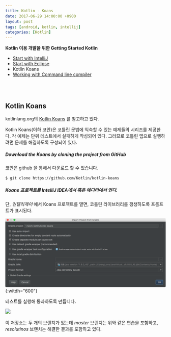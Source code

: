```yaml
---
title: Kotlin - Koans
date: 2017-06-29 14:00:00 +0900
layout: post
tags: [android, kotlin, intellij]
categories: [Kotlin]
---
```



**Kotlin 이용 개발을 위한 Getting Started Kotlin**

 - [Start with IntelliJ](/kotlin/2017/06/28/tutorial-start-with-intellij.html)
 - [Start with Eclipse](/kotlin/2017/06/29/tutorial-start-with-eclipse.html)
 - Kotlin Koans
 - [Working with Command line compiler](/kotlin/2017/06/28/tutorial-commandline-tools.html)

<br/>
<br/>


## Kotlin Koans

kotlinlang.org의 [Kotlin Koans](https://kotlinlang.org/docs/tutorials/koans.html) 를 참고하고 있다.

Kotlin Koans(이하 코안)은 코틀린 문법에 익숙할 수 있는 예제들의 시리즈를 제공한다. 각 예제는 단위 테스트에서 실패하게 작성되어 있다. 그러므로 코틀린 앱으로 실행하려면 문제를 해결하도록 구성되어 있다.


##### Download the Koans by cloning the project from GitHub

코안은 github 을 통해서 다운로드 할 수 있습니다.

```sh
$ git clone https://github.com/Kotlin/kotlin-koans
```

##### Koans 프로젝트를 IntelliJ IDEA에서 혹은 에디터에서 연다.

단, *인텔리제이* 에서 Koans 프로젝트를 열면, 코틀린 라이브러리를 갱생하도록 프롬프트가 표시된다.

![Open Koans in IntelliJ](/images/kotlin/koans-intellij01.png){:witdh="600"}


테스트를 실행해 통과하도록 만듭니다.

![](https://kotlinlang.org/assets/images/tutorials/koans/all-tests.png)

이 저장소는 두 개의 브랜치가 있는데 *master* 브랜치는 위와 같은 연습을 포함하고, *resolutinos* 브랜치는 해결한 결과를 포함하고 있다.


